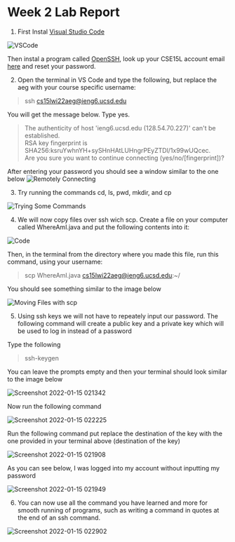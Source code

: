# Week 2 Lab Report

1) First Instal [Visual Studio Code](https://code.visualstudio.com/)

![VSCode](https://user-images.githubusercontent.com/97692709/149589685-3cb3fc3c-7a62-458f-9253-8060420b9aa9.png)

Then instal a program called [OpenSSH](https://docs.microsoft.com/en-us/windows-server/administration/openssh/openssh_install_firstuse), look up your CSE15L account email [here](https://sdacs.ucsd.edu/~icc/index.php) and reset your password.

2) Open the terminal in VS Code and type the following, but replace the aeg with your course specific username:

> ssh cs15lwi22aeg@ieng6.ucsd.edu

You will get the message below. Type yes.

> The authenticity of host 'ieng6.ucsd.edu (128.54.70.227)' can't be established.\
RSA key fingerprint is SHA256:ksruYwhnYH+sySHnHAtLUHngrPEyZTDl/1x99wUQcec.\
Are you sure you want to continue connecting (yes/no/[fingerprint])? 

After entering your password you should see a window similar to the one below
![Remotely Connecting](https://user-images.githubusercontent.com/97692709/149595378-8d3c91f8-4733-46fe-9be8-31fdce6012d3.png)

3) Try running the commands cd, ls, pwd, mkdir, and cp

![Trying Some Commands](https://user-images.githubusercontent.com/97692709/149592012-952885e8-66f7-4c0c-b6e2-e8529a0fbe33.png)

4) We will now copy files over ssh wich scp. Create a file on your computer called WhereAmI.java and put the following contents into it: 

![Code](https://user-images.githubusercontent.com/97692709/149596611-58099bbe-a757-4567-8fa6-41af3f5aaebd.png)

Then, in the terminal from the directory where you made this file, run this command, using your username:

> scp WhereAmI.java cs15lwi22aeg@ieng6.ucsd.edu:~/

You should see something similar to the image below

![Moving Files with scp](https://user-images.githubusercontent.com/97692709/149596724-1e6fd93d-c726-4682-9099-11b98d2a9a22.png)

5) Using ssh keys we will not have to repeately input our password. The following command will create a public key and a private key which will be used to log in instead of a password

Type the following

> ssh-keygen

You can leave the prompts empty and then your terminal should look similar to the image below

![Screenshot 2022-01-15 021342](https://user-images.githubusercontent.com/97692709/149597070-c353d1a5-1d7b-4b74-b1dd-35b4cfcf4b06.png)

Now run the following command

![Screenshot 2022-01-15 022225](https://user-images.githubusercontent.com/97692709/149597637-a709070d-d41f-4bdf-8272-05a51a9264cd.png)

Run the following command put replace the destination of the key with the one provided in your terminal above (destination of the key)

![Screenshot 2022-01-15 021908](https://user-images.githubusercontent.com/97692709/149597642-e3a8b743-a29c-49fc-aa03-aef7adbdec76.png)

As you can see below, I was logged into my account without inputting my password

![Screenshot 2022-01-15 021949](https://user-images.githubusercontent.com/97692709/149597645-9260728c-c284-4613-acc3-2642761c29c5.png)

6) You can now use all the command you have learned and more for smooth running of programs, such as writing a command in quotes at the end of an ssh command. 

![Screenshot 2022-01-15 022902](https://user-images.githubusercontent.com/97692709/149598014-25fff4f4-8cb6-4a3e-8580-7c359f0235f7.png)
